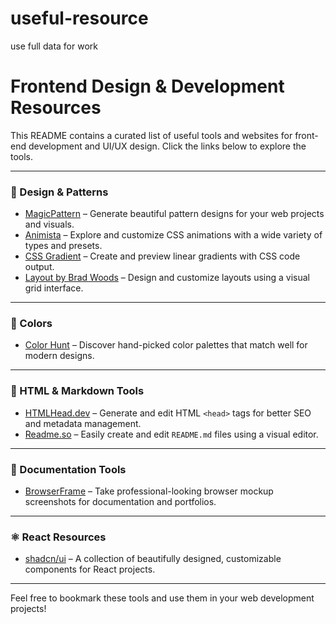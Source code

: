 # useful-resource
use full data for work

# Frontend Design & Development Resources

This README contains a curated list of useful tools and websites for front-end development and UI/UX design. Click the links below to explore the tools.

---

### 🎨 Design & Patterns

- [MagicPattern](https://www.magicpattern.design/) – Generate beautiful pattern designs for your web projects and visuals.
- [Animista](https://animista.net/play/basic) – Explore and customize CSS animations with a wide variety of types and presets.
- [CSS Gradient](https://cssgradient.io) – Create and preview linear gradients with CSS code output.
- [Layout by Brad Woods](https://layout.bradwoods.io/) – Design and customize layouts using a visual grid interface.

---

### 🌈 Colors

- [Color Hunt](https://colorhunt.co/) – Discover hand-picked color palettes that match well for modern designs.

---

### 🧠 HTML & Markdown Tools

- [HTMLHead.dev](https://htmlhead.dev/) – Generate and edit HTML `<head>` tags for better SEO and metadata management.
- [Readme.so](https://readme.so/) – Easily create and edit `README.md` files using a visual editor.

---

### 📸 Documentation Tools

- [BrowserFrame](https://browserframe.com/) – Take professional-looking browser mockup screenshots for documentation and portfolios.

---

### ⚛️ React Resources

- [shadcn/ui](https://ui.shadcn.com/docs/components) – A collection of beautifully designed, customizable components for React projects.

---

Feel free to bookmark these tools and use them in your web development projects!
